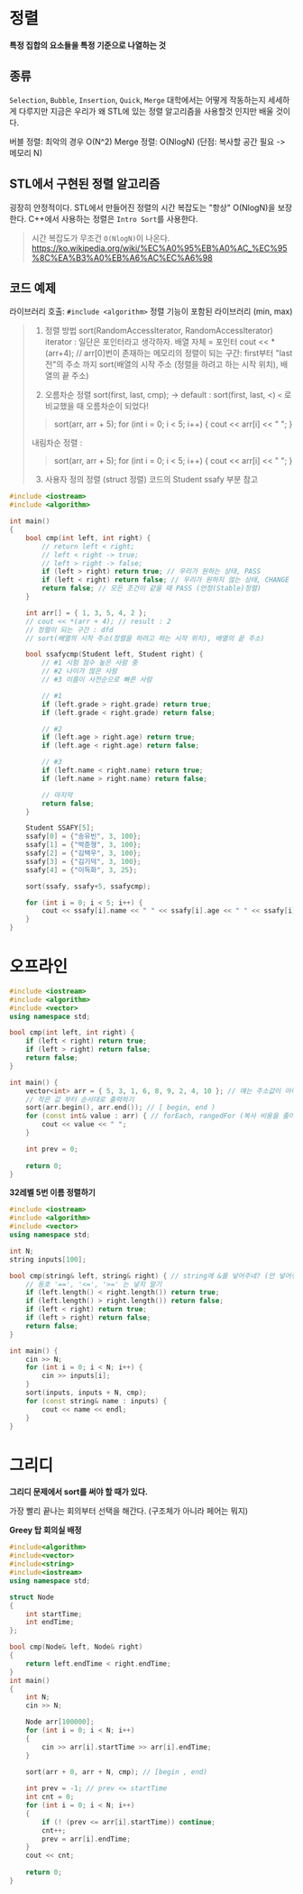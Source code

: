 # 정렬
**특정 집합의 요소들을 특정 기준으로 나열하는 것**

## 종류
`Selection`, `Bubble`, `Insertion`, `Quick`, `Merge`
대학에서는 어떻게 작동하는지 세세하게 다루지만 지금은 우리가 왜 STL에 있는 정렬 알고리즘을 사용할것 인지만 배울 것이다.

버블 정렬: 최악의 경우 O(N^2)
Merge 정렬: O(NlogN) (단점: 복사할 공간 필요 -> 메모리 N)

## STL에서 구현된 정렬 알고리즘
굉장히 안정적이다.
STL에서 만들어진 정렬의 시간 복잡도는 "항상" O(NlogN)을 보장한다.
C++에서 사용하는 정렬은 `Intro Sort`를 사용한다.
> 시간 복잡도가 무조건 `O(NlogN)`이 나온다.
> https://ko.wikipedia.org/wiki/%EC%A0%95%EB%A0%AC_%EC%95%8C%EA%B3%A0%EB%A6%AC%EC%A6%98

## 코드 예제
라이브러리 호출: `#include <algorithm>`
정렬 기능이 포함된 라이브러리 (min, max)

> 1. 정렬 방법
> sort(RandomAccessIterator, RandomAccessIterator)
> iterator : 일단은 포인터라고 생각하자.
> 배열 자체 = 포인터
> cout << *(arr+4); // arr[0]번이 존재하는 메모리의
> 정렬이 되는 구간: first부터 "last 전"의 주소 까지
> sort(배열의 시작 주소 (정렬을 하려고 하는 시작 위치), 배열의 끝 주소)
>
> 2. 오름차순 정렬
> sort(first, last, cmp); -> default : sort(first, last, <)
> `<` 로 비교했을 때 오름차순이 되었다!
> > sort(arr, arr + 5);
> > for (int i = 0; i < 5; i++) {
> >     cout << arr[i] << " ";
> > }
>
> 내림차순 정렬 :
> > sort(arr, arr + 5);
> > for (int i = 0; i < 5; i++) {
> >     cout << arr[i] << " ";
> > }
> 3. 사용자 정의 정렬 (struct 정렬)
> 코드의 Student ssafy 부분 참고

```cpp
#include <iostream>
#include <algorithm>

int main() 
{
    bool cmp(int left, int right) {
        // return left < right;
        // left < right -> true;
        // left > right -> false;
        if (left > right) return true; // 우리가 원하는 상태, PASS
        if (left < right) return false; // 우리가 원하지 않는 상태, CHANGE
        return false; // 모든 조건이 같을 때 PASS (안정(Stable)정렬)
    }

    int arr[] = { 1, 3, 5, 4, 2 };
    // cout << *(arr + 4); // result : 2
    // 정렬이 되는 구간 : dfd
    // sort(배열의 시작 주소(정렬을 하려고 하는 시작 위치), 배열의 끝 주소)

    bool ssafycmp(Student left, Student right) {
        // #1 시험 점수 높은 사람 중
        // #2 나이가 많은 사람
        // #3 이름이 사전순으로 빠른 사람

        // #1
        if (left.grade > right.grade) return true;
        if (left.grade < right.grade) return false;

        // #2
        if (left.age > right.age) return true;
        if (left.age < right.age) return false;

        // #3
        if (left.name < right.name) return true;
        if (left.name > right.name) return false;

        // 마지막
        return false;
    }

    Student SSAFY[5];
    ssafy[0] = {"송유빈", 3, 100};
    ssafy[1] = {"박준형", 3, 100};
    ssafy[2] = {"김택우", 3, 100};
    ssafy[3] = {"김기덕", 3, 100};
    ssafy[4] = {"이득화", 3, 25};

    sort(ssafy, ssafy+5, ssafycmp);

    for (int i = 0; i < 5; i++) {
        cout << ssafy[i].name << " " << ssafy[i].age << " " << ssafy[i].grade << endl;
    }
}
```

# 오프라인
```cpp
#include <iostream>
#include <algorithm>
#include <vector>
using namespace std;

bool cmp(int left, int right) {
	if (left < right) return true;
	if (left > right) return false;
	return false;
}

int main() {
	vector<int> arr = { 5, 3, 1, 6, 8, 9, 2, 4, 10 }; // 얘는 주소값이 아니기 때문에 그대로 사용 불가 (Iterator)
	// 작은 값 부터 순서대로 출력하기
	sort(arr.begin(), arr.end()); // [ begin, end )
	for (const int& value : arr) { // forEach, rangedFor (복사 비용을 줄이기 위해 &를 붙여줌, const 는 개발적 측면, 문제 풀때는 없애도 됨)
		cout << value << " ";
	}

	int prev = 0;
	
	return 0;
}
```

**32레벨 5번 이름 정렬하기**
```cpp
#include <iostream>
#include <algorithm>
#include <vector>
using namespace std;

int N;
string inputs[100];

bool cmp(string& left, string& right) { // string에 &를 넣어주네? (안 넣어줘도 되긴 함, 얘도 공간비용 문제인듯)
	// 등호 '==', '<=', '>=' 는 넣지 말기
	if (left.length() < right.length()) return true;
	if (left.length() > right.length()) return false;
	if (left < right) return true;
	if (left > right) return false;
	return false;
}

int main() {
	cin >> N;
	for (int i = 0; i < N; i++) {
		cin >> inputs[i];
	}
	sort(inputs, inputs + N, cmp);
	for (const string& name : inputs) {
		cout << name << endl;
	}
}
```

# 그리디
**그리디 문제에서 sort를 써야 할 때가 있다.**

가장 빨리 끝나는 회의부터 선택을 해간다.
(구조체가 아니라 페어는 뭐지)

**Greey 탑 회의실 배정**
```cpp
#include<algorithm>
#include<vector>
#include<string>
#include<iostream>
using namespace std; 

struct Node
{
    int startTime; 
    int endTime; 
};

bool cmp(Node& left, Node& right)
{
    return left.endTime < right.endTime; 
}
int main()
{
    int N; 
    cin >> N; 

    Node arr[100000]; 
    for (int i = 0; i < N; i++)
    {
        cin >> arr[i].startTime >> arr[i].endTime; 
    }

    sort(arr + 0, arr + N, cmp); // [begin , end) 
    
    int prev = -1; // prev <= startTime
    int cnt = 0; 
    for (int i = 0; i < N; i++)
    {
        if (! (prev <= arr[i].startTime)) continue; 
        cnt++; 
        prev = arr[i].endTime; 
    }
    cout << cnt; 
    
    return 0;
}
```